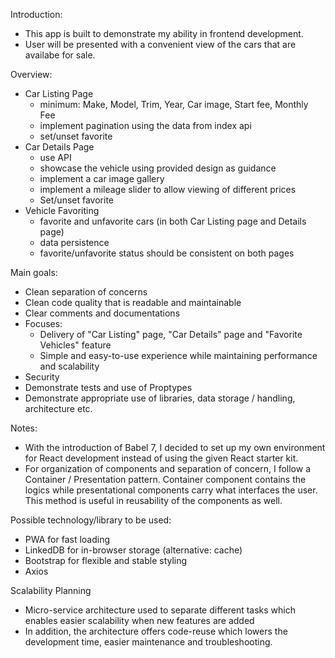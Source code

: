 Introduction:
  - This app is built to demonstrate my ability in frontend development.
  - User will be presented with a convenient view of the cars that are availabe for sale. 

Overview:
  - Car Listing Page
    - minimum: Make, Model, Trim, Year, Car image, Start fee, Monthly Fee
    - implement pagination using the data from index api
    - set/unset favorite
  - Car Details Page
    - use API
    - showcase the vehicle using provided design as guidance
    - implement a car image gallery
    - implement a mileage slider to allow viewing of different prices
    - Set/unset favorite
  - Vehicle Favoriting
    - favorite and unfavorite cars (in both Car Listing page and Details page)
    - data persistence
    - favorite/unfavorite status should be consistent on both pages

Main goals:
  - Clean separation of concerns
  - Clean code quality that is readable and maintainable
  - Clear comments and documentations
  - Focuses:
    - Delivery of "Car Listing" page, "Car Details" page and "Favorite Vehicles" feature
    - Simple and easy-to-use experience while maintaining performance and scalability
  - Security
  - Demonstrate tests and use of Proptypes
  - Demonstrate appropriate use of libraries, data storage / handling, architecture etc.

Notes:
  - With the introduction of Babel 7, I decided to set up my own environment for React development instead of using the given React starter kit.
  - For organization of components and separation of concern, I follow a Container / Presentation pattern. Container component contains the logics while presentational components carry what interfaces the user. This method is useful in reusability of the components as well.

Possible technology/library to be used:
  - PWA for fast loading
  - LinkedDB for in-browser storage (alternative: cache)
  - Bootstrap for flexible and stable styling
  - Axios

Scalability Planning
  - Micro-service architecture used to separate different tasks which enables easier scalability when new features are added
  - In addition, the architecture offers code-reuse which lowers the development time, easier maintenance and troubleshooting. 